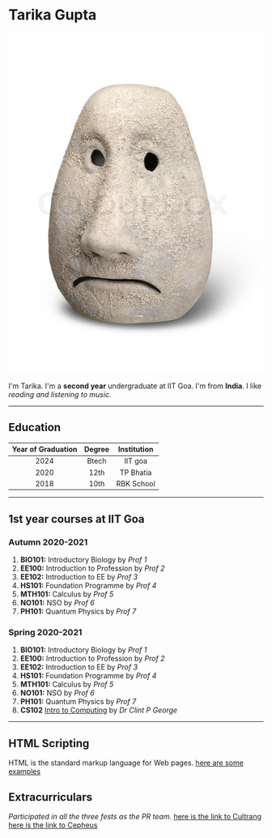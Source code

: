 # Tarika Gupta
![my picture](my_picture.jpg "My Picture")

I'm Tarika. I'm a **second year** undergraduate at IIT Goa. I'm from **India**. I like *reading and listening to music*.
____________________________________________________________________________________________________________________________________________________________________

## Education
| Year of Graduation | Degree | Institution     |
|  :---:      |    :----:   |    :---:      |
| 2024      | Btech      | IIT goa   |
| 2020   | 12th        | TP Bhatia      |
| 2018   | 10th        | RBK School      |
____________________________________________________________________________________________________________________________________________________________________

## 1st year courses at IIT Goa
### Autumn 2020-2021
1. **BIO101:** Introductory Biology by *Prof 1*
2. **EE100:** Introduction to Profession by *Prof 2*
3. **EE102:** Introduction to EE by *Prof 3*
4. **HS101:** Foundation Programme by *Prof 4*
5. **MTH101:** Calculus by *Prof 5*
6. **NO101:** NSO by *Prof 6*
7. **PH101:** Quantum Physics by *Prof 7*

### Spring 2020-2021
1. **BIO101:** Introductory Biology by *Prof 1*
2. **EE100:** Introduction to Profession by *Prof 2*
3. **EE102:** Introduction to EE by *Prof 3*
4. **HS101:** Foundation Programme by *Prof 4*
5. **MTH101:** Calculus by *Prof 5*
6. **NO101:** NSO by *Prof 6*
7. **PH101:** Quantum Physics by *Prof 7*
8. **CS102** [Intro to Computing](https://clintpgeorge.github.io/cs-101/autumn-2021/) by *Dr Clint P George*

____________________________________________________________________________________________________________________________________________________________________

## HTML Scripting
HTML is the standard markup language for Web pages.
[here are some examples](https://www.w3schools.com/html/default.asp)
## Extracurriculars
*Participated in all the three fests as the PR team.*
[here is the link to Cultrang](https://www.instagram.com/cultrangiitgoa/?hl=en)
[here is the link to Cepheus](https://www.instagram.com/cepheus_iitgoa/?hl=en)









